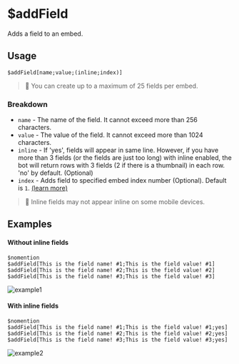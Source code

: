 # $addField
Adds a field to an embed.

## Usage
```
$addField[name;value;(inline;index)]
```
> 📝 You can create up to a maximum of 25 fields per embed.

### Breakdown
- `name` - The name of the field. It cannot exceed more than 256 characters.
- `value` - The value of the field. It cannot exceed more than 1024 characters.
- `inline` - If 'yes', fields will appear in same line. However, if you have more than 3 fields (or the fields are just too long) with inline enabled, the bot will return rows with 3 fields (2 if there is a thumbnail) in each row. 'no' by default. (Optional)
- `index` - Adds field to specified embed index number (Optional). Default is `1`. [(learn more)](../resources/embedIndexes.md)

> 📝 Inline fields may not appear inline on some mobile devices.

## Examples

#### Without inline fields
```
$nomention
$addField[This is the field name! #1;This is the field value! #1]
$addField[This is the field name! #2;This is the field value! #2]
$addField[This is the field name! #3;This is the field value! #3]
```
![example1](https://user-images.githubusercontent.com/69215413/125877161-79acfd73-94a8-43c8-96dc-e6b74a7d5a01.png)

#### With inline fields
```
$nomention
$addField[This is the field name! #1;This is the field value! #1;yes]
$addField[This is the field name! #2;This is the field value! #2;yes]
$addField[This is the field name! #3;This is the field value! #3;yes]
```
![example2](https://user-images.githubusercontent.com/69215413/125877197-8ac0caff-fec4-487d-b342-e9aba781eb57.png)
